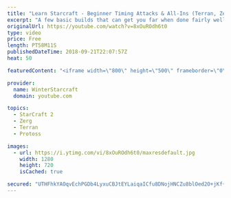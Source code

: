 ```yaml
---
title: "Learn Starcraft - Beginner Timing Attacks & All-Ins (Terran, Zerg & Protoss)"
excerpt: "A few basic builds that can get you far when done fairly well. Also important is how not to overextend and lose everything."
originalUrl: https://youtube.com/watch?v=8xOuROdh6t0
type: video
price: Free
length: PT58M11S
publishedDateTime: 2018-09-21T22:07:57Z
heat: 50

featuredContent: "<iframe width=\"800\" height=\"500\" frameborder=\"0\" src=\"https://www.youtube.com/embed/8xOuROdh6t0\" allow=\"accelerometer; autoplay; encrypted-media; gyroscope; picture-in-picture\" allowfullscreen></iframe>"

provider:
  name: WinterStarcraft
  domain: youtube.com

topics:
  - StarCraft 2
  - Zerg
  - Terran
  - Protoss

images:
  - url: https://i.ytimg.com/vi/8xOuROdh6t0/maxresdefault.jpg
    width: 1280
    height: 720
    isCached: true

secured: "UTHFhkYAOqvEchPGDb4LyxuCBJtEYLaiqaICfu8DNojHNCZu8blOed2O+jKf++qsGOTZFsWaA1mu6pXj12AQ/8Bhi5qyr3Us2Y50geJqI5BJFi1+By95eGAX0CwIsyDYZuyOeVOLn4dwWfDLDTkaJusr+sjQJjIktWN9xiAnKsijlh0mGXCZpa+vPCaecZHrUmKNFhlMfPBNogv4KlOTTst/r7tEXS4EcLQ8CBi7S0i8eH5jddf4L1SaQw3T+DFiR/PGVGdOEbQM7LDXRtnA25mMAv0hCE5IF7zkf2rdSYj6ODDEX1UzJ2Zs0HdhDzZxi9yPIAmFRV3JrRaQE5epbktmY9NEW3fd76rZUaxKuQLL0rSj4AOACUNzO+WwXjrd2ObliRXzBTeIXU6NM47bFlQV6JZDrR0CPfrxAoSQBaQ=;WO9gTwq+3DfNyNuKAVcdxQ=="
---
```


